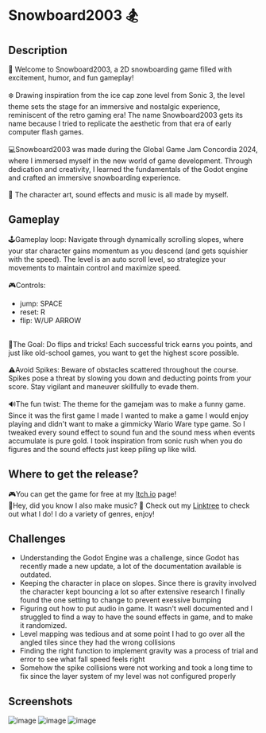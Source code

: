 # Snowboard2003 🏂

## Description
🥽 Welcome to Snowboard2003, a 2D snowboarding game filled with excitement, humor, and fun gameplay! <br> <br>
❄️ Drawing inspiration from the ice cap zone level from Sonic 3, the level theme sets the stage for an immersive and nostalgic experience, reminiscent of the retro gaming era! The name Snowboard2003 gets its name because I tried to replicate the aesthetic from that era of early computer flash games. <br> <br>
💻Snowboard2003 was made during the Global Game Jam Concordia 2024, where I immersed myself in the new world of game development. Through dedication and creativity, I learned the fundamentals of the Godot engine and crafted an immersive snowboarding experience. <br> <br>
🎵 The character art, sound effects and music is all made by myself. 


## Gameplay
🕹Gameplay loop: Navigate through dynamically scrolling slopes, where your star character gains momentum as you descend (and gets squishier with the speed). The level is an auto scroll level, so strategize your movements to maintain control and maximize speed.<br> <br>
🎮Controls:
- jump: SPACE
- reset: R
- flip: W/UP ARROW

<br>📍The Goal: Do flips and tricks! Each successful trick earns you points, and just like old-school games, you want to get the highest score possible.<br> <br>
⚠️Avoid Spikes: Beware of obstacles scattered throughout the course. Spikes pose a threat by slowing you down and deducting points from your score. Stay vigilant and maneuver skillfully to evade them. <br> <br>
🔊The fun twist: The theme for the gamejam was to make a funny game. Since it was the first game I made I wanted to make a game I would enjoy playing and didn't want to make a gimmicky Wario Ware type game. So I tweaked every sound effect to sound fun and the sound mess when events accumulate is pure gold. I took inspiration from sonic rush when you do figures and the sound effects just keep piling up like wild.

## Where to get the release?
🎮You can get the game for free at my [Itch.io](https://cocojambo76.itch.io/snowboard2003) page! <br>
🎹Hey, did you know I also make music? 🎵 Check out my [Linktree](https://linktr.ee/funky.jambo) to check out what I do! I do a variety of genres, enjoy!

## Challenges
- Understanding the Godot Engine was a challenge, since Godot has recently made a new update, a lot of the documentation available is outdated.
- Keeping the character in place on slopes. Since there is gravity involved the character kept bouncing a lot so after extensive research I finally found the one setting to change to prevent exessive bumping
- Figuring out how to put audio in game. It wasn't well documented and I struggled to find a way to have the sound effects in game, and to make it randomized.
- Level mapping was tedious and at some point I had to go over all the angled tiles since they had the wrong collisions
- Finding the right function to implement gravity was a process of trial and error to see what fall speed feels right
- Somehow the spike collisions were not working and took a long time to fix since the layer system of my level was not configured properly

## Screenshots
![image](https://github.com/Coco-Jambo/Snowboard2003/assets/92837183/83e6a090-3b47-45bc-ba57-d13cfa87b470)
![image](https://github.com/Coco-Jambo/Snowboard2003/assets/92837183/e379c02e-a4b8-470d-83d1-67aa6fc1f82b)
![image](https://github.com/Coco-Jambo/Snowboard2003/assets/92837183/e9291280-685d-4dc6-9223-26f17ee54023)
